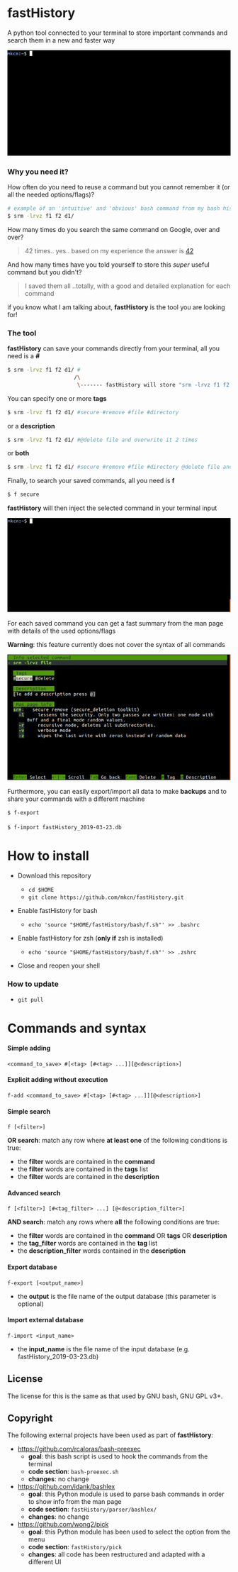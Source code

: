 # fastHistory

A python tool connected to your terminal to store important commands and search them in a new and faster way

![Search sample](images/search.gif)

### Why you need it?

How often do you need to reuse a command but you cannot remember it (or all the needed options/flags)?

```sh
# example of an 'intuitive' and 'obvious' bash command from my bash history
$ srm -lrvz f1 f2 d1/
```

How many times do you search the same command on Google, over and over? 

> 42 times..  yes..  based on my experience the answer is [42](https://www.independent.co.uk/life-style/history/42-the-answer-to-life-the-universe-and-everything-2205734.html)


And how many times have you told yourself to store this *super* useful command but you didn't? 

> I saved them all ..totally, with a good and detailed explanation for each command

if you know what I am talking about, **fastHistory** is the tool you are looking for!


### The tool

**fastHistory** can save your commands directly from your terminal, all you need is a **#**

```sh
$ srm -lrvz f1 f2 d1/ #
                     /\
                      \------- fastHistory will store "srm -lrvz f1 f2 d1/" in its internal database
```

You can specify one or more **tags**


```sh
$ srm -lrvz f1 f2 d1/ #secure #remove #file #directory
```

or a **description**

```sh
$ srm -lrvz f1 f2 d1/ #@delete file and overwrite it 2 times
```

or **both**

```sh
$ srm -lrvz f1 f2 d1/ #secure #remove #file #directory @delete file and overwrite it 2 times
```

Finally, to search your saved commands, all you need is **f**

```sh
$ f secure
```

**fastHistory** will then inject the selected command in your terminal input

![Search sample](images/sample.gif)


For each saved command you can get a fast summary from the man page with details of the used options/flags

**Warning**: this feature currently does not cover the syntax of all commands

![Info ls sample](images/show.info.srm.png)

Furthermore, you can easily export/import all data to make __backups__ and to share your commands with a different machine

```sh
$ f-export

$ f-import fastHistory_2019-03-23.db
```


# How to install

- Download this repository

  - `cd $HOME`
  - `git clone https://github.com/mkcn/fastHistory.git`

- Enable fastHistory for bash

  - `echo 'source "$HOME/fastHistory/bash/f.sh"' >> .bashrc`

- Enable fastHistory for zsh (**only if** zsh is installed)
  
  - `echo 'source "$HOME/fastHistory/bash/f.sh"' >> .zshrc`

- Close and reopen your shell


### How to update ###

 - `git pull`


# Commands and syntax

#### Simple adding

```
<command_to_save> #[<tag> [#<tag> ...]][@<description>]
```

#### Explicit adding without execution

```
f-add <command_to_save> #[<tag> [#<tag> ...]][@<description>]
```

#### Simple search 

```
f [<filter>]
```

**OR search**: match any row where **at least one** of the following conditions is true:

* the __filter__ words are contained in the **command** 
* the __filter__ words are contained in the **tags** list
* the __filter__ words are contained in the **description**

#### Advanced search
```
f [<filter>] [#<tag_filter> ...] [@<description_filter>]
```

**AND search**: match any rows where **all** the following conditions are true:

* the __filter__ words are contained in the **command** OR **tags** OR **description**
* the __tag_filter__ words are contained in the **tag** list
* the __description_filter__ words contained in the **description**

#### Export database
```
f-export [<output_name>]
```
* the __output__ is the file name of the output database (this parameter is optional)

#### Import external database
```
f-import <input_name>
```


* the __input_name__ is the file name of the input database (e.g. fastHistory_2019-03-23.db)

License
----

The license for this is the same as that used by GNU bash, GNU GPL v3+.


Copyright
----

The following external projects have been used as part of **fastHistory**:
*  https://github.com/rcaloras/bash-preexec 
    *  **goal**: this bash script is used to hook the commands from the terminal
    *  **code section**: ```bash-preexec.sh```
    *  **changes**: no change
*  https://github.com/idank/bashlex
    *  **goal**: this Python module is used to parse bash commands in order to show info from the man page
    *  **code section**: ```fastHistory/parser/bashlex/```
    *  **changes**: no change 
*  https://github.com/wong2/pick
    *  **goal**: this Python module has been used to select the option from the menu
    *  **code section**: ```fastHistory/pick```
    *  **changes**: all code has been restructured and adapted with a different UI




